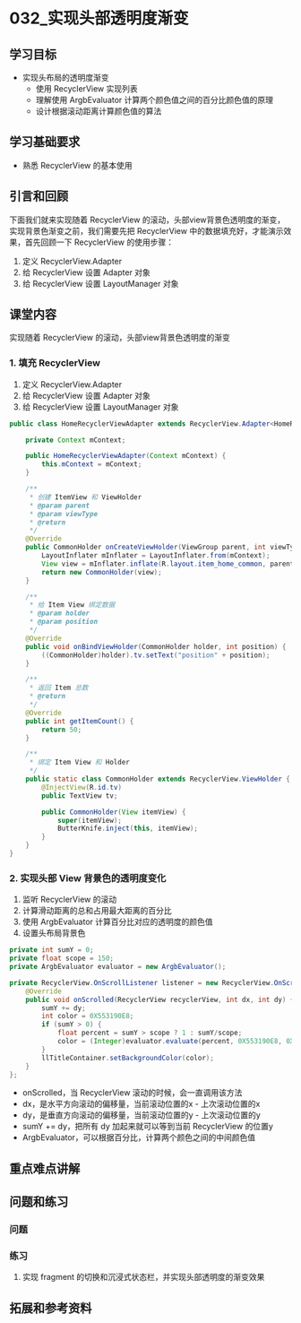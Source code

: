 # 032_实现头部透明度渐变
## 学习目标
- 实现头布局的透明度渐变
    + 使用 RecyclerView 实现列表
    + 理解使用 ArgbEvaluator 计算两个颜色值之间的百分比颜色值的原理
    + 设计根据滚动距离计算颜色值的算法

## 学习基础要求
- 熟悉 RecyclerView 的基本使用

## 引言和回顾
下面我们就来实现随着 RecyclerView 的滚动，头部view背景色透明度的渐变，实现背景色渐变之前，我们需要先把 RecyclerView 中的数据填充好，才能演示效果，首先回顾一下 RecyclerView 的使用步骤：

1. 定义 RecyclerView.Adapter
2. 给 RecyclerView 设置 Adapter 对象
3. 给 RecyclerView 设置 LayoutManager 对象

## 课堂内容
实现随着 RecyclerView 的滚动，头部view背景色透明度的渐变

### 1. 填充 RecyclerView
1. 定义 RecyclerView.Adapter 
2. 给 RecyclerView 设置 Adapter 对象
3. 给 RecyclerView 设置 LayoutManager 对象

```java
public class HomeRecyclerViewAdapter extends RecyclerView.Adapter<HomeRecyclerViewAdapter.CommonHolder> {

    private Context mContext;

    public HomeRecyclerViewAdapter(Context mContext) {
        this.mContext = mContext;
    }

    /**
     * 创建 ItemView 和 ViewHolder
     * @param parent
     * @param viewType
     * @return
     */
    @Override
    public CommonHolder onCreateViewHolder(ViewGroup parent, int viewType) {
        LayoutInflater mInflater = LayoutInflater.from(mContext);
        View view = mInflater.inflate(R.layout.item_home_common, parent, false);
        return new CommonHolder(view);
    }

    /**
     * 给 Item View 绑定数据
     * @param holder
     * @param position
     */
    @Override
    public void onBindViewHolder(CommonHolder holder, int position) {
        ((CommonHolder)holder).tv.setText("position" + position);
    }

    /**
     * 返回 Item 总数
     * @return
     */
    @Override
    public int getItemCount() {
        return 50;
    }

    /**
     * 绑定 Item View 和 Holder
     */
    public static class CommonHolder extends RecyclerView.ViewHolder {
        @InjectView(R.id.tv)
        public TextView tv;

        public CommonHolder(View itemView) {
            super(itemView);
            ButterKnife.inject(this, itemView);
        }
    }
}
```

### 2. 实现头部 View 背景色的透明度变化
1. 监听 RecyclerView 的滚动
2. 计算滑动距离的总和占用最大距离的百分比
3. 使用 ArgbEvaluator 计算百分比对应的透明度的颜色值
4. 设置头布局背景色

```java
private int sumY = 0;
private float scope = 150;
private ArgbEvaluator evaluator = new ArgbEvaluator();

private RecyclerView.OnScrollListener listener = new RecyclerView.OnScrollListener() {
    @Override
    public void onScrolled(RecyclerView recyclerView, int dx, int dy) {
        sumY += dy;
        int color = 0X553190E8;
        if (sumY > 0) {
            float percent = sumY > scope ? 1 : sumY/scope;
            color = (Integer)evaluator.evaluate(percent, 0X553190E8, 0XFF3190E8);
        }
        llTitleContainer.setBackgroundColor(color);
    }
};
```

- onScrolled，当 RecyclerView 滚动的时候，会一直调用该方法
- dx，是水平方向滚动的偏移量，当前滚动位置的x - 上次滚动位置的x
- dy，是垂直方向滚动的偏移量，当前滚动位置的y - 上次滚动位置的y
- sumY += dy，把所有 dy 加起来就可以等到当前 RecyclerView 的位置y
- ArgbEvaluator，可以根据百分比，计算两个颜色之间的中间颜色值

## 重点难点讲解

## 问题和练习
### 问题

### 练习
1. 实现 fragment 的切换和沉浸式状态栏，并实现头部透明度的渐变效果

## 拓展和参考资料
